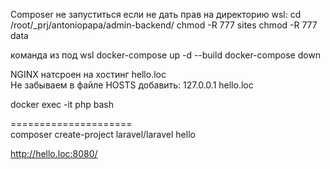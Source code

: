 Composer не запуститься если не дать прав на директорию
wsl:
cd /root/_prj/antoniopapa/admin-backend/
chmod -R 777 sites
chmod -R 777 data

команда из под wsl
docker-compose up -d --build
docker-compose down

NGINX натсроен на хостинг hello.loc  
Не забываем в файле HOSTS добавить:
127.0.0.1 hello.loc


docker exec -it php bash

=====================  
composer create-project laravel/laravel hello

http://hello.loc:8080/ 
